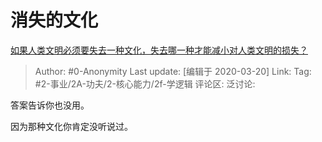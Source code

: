 # 消失的文化
[如果人类文明必须要失去一种文化，失去哪一种才能减小对人类文明的损失？](https://www.zhihu.com/question/379817007/answer/1090901353)

> Author: #0-Anonymity
> Last update: [编辑于 2020-03-20]
> Link:
> Tag: #2-事业/2A-功夫/2-核心能力/2f-学逻辑
> 评论区:
> 泛讨论:

答案告诉你也没用。

因为那种文化你肯定没听说过。

